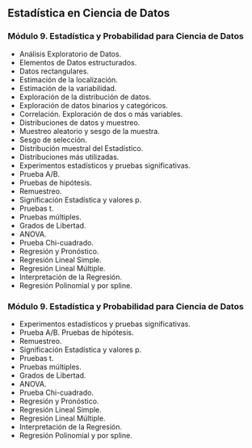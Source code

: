 ## Estadística en Ciencia de Datos


### Módulo 9. Estadística y Probabilidad para Ciencia de Datos

- Análisis Exploratorio de Datos.
- Elementos de Datos estructurados.
- Datos rectangulares.
- Estimación de la localización.
- Estimación de la variabilidad.
- Exploración de la distribución de datos.
- Exploración de datos binarios y categóricos.
- Correlación. Exploración de dos o más variables.
- Distribuciones de datos y muestreo.
- Muestreo aleatorio y sesgo de la muestra.
- Sesgo de selección.
- Distribución muestral del Estadístico.
- Distribuciones más utilizadas.
- Experimentos estadísticos y pruebas significativas.
- Prueba A/B.
- Pruebas de hipótesis.
- Remuestreo.
- Significación Estadística y valores p.
- Pruebas t.
- Pruebas múltiples.
- Grados de Libertad.
- ANOVA.
- Prueba Chi-cuadrado.
- Regresión y Pronóstico.
- Regresión Lineal Simple.
- Regresión Lineal Múltiple.
- Interpretación de la Regresión.
- Regresión Polinomial y por spline.

### Módulo 9. Estadística y Probabilidad para Ciencia de Datos

- Experimentos estadísticos y pruebas significativas.
- Prueba A/B. Pruebas de hipótesis.
- Remuestreo.
- Significación Estadística y valores p.
- Pruebas t.
- Pruebas múltiples.
- Grados de Libertad.
- ANOVA.
- Prueba Chi-cuadrado.
- Regresión y Pronóstico.
- Regresión Lineal Simple.
- Regresión Lineal Múltiple.
- Interpretación de la Regresión.
- Regresión Polinomial y por spline.
